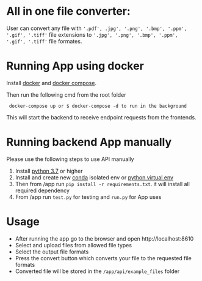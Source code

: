 # All in one file converter:

User can convert any file with  `'.pdf', .jpg', '.png', '.bmp', '.ppm', '.gif', '.tiff'` file extensions to `'.jpg', '.png', '.bmp', '.ppm', '.gif', '.tiff'` file formates. 


# Running App using docker
Install [docker](https://docs.docker.co) and [docker compose](https://docs.docker.com/compose/).

Then run the following cmd from the root folder

     docker-compose up or $ docker-compose -d to run in the background

This will start the backend to receive endpoint requests from the frontends.


# Running backend App manually  
Please use the following steps to use API manually 
1. Install [python 3.7](https://www.python.org/downloads/) or higher
2. Install and create new [conda](https://docs.conda.io/en/latest/miniconda.html) isolated env or [python virtual env](https://docs.python.org/3/tutorial/venv.html) 
3. Then from /app run `pip install -r requirements.txt`. it will install all required dependency
4. From /app run `test.py` for testing and `run.py` for App uses


# Usage

* After running the app go to the browser and open http://localhost:8610
* Select and upload files from allowed file types
* Select the output file formats
* Press the convert button which converts your file to the requested file formats
* Converted file will be stored in the `/app/api/example_files` folder
